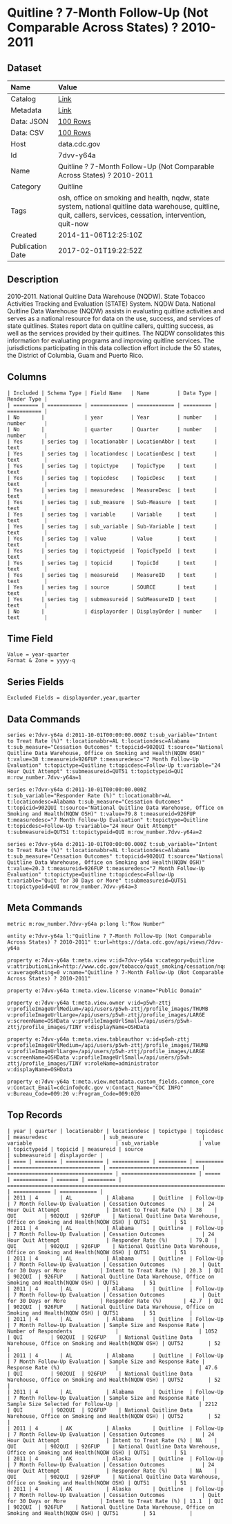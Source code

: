 # Quitline ? 7-Month Follow-Up (Not Comparable Across States) ? 2010-2011

## Dataset

| Name | Value |
| :--- | :---- |
| Catalog | [Link](https://catalog.data.gov/dataset/quitline-7-month-follow-up-not-comparable-across-states-2010-2011-9464d) |
| Metadata | [Link](https://data.cdc.gov/api/views/7dvv-y64a) |
| Data: JSON | [100 Rows](https://data.cdc.gov/api/views/7dvv-y64a/rows.json?max_rows=100) |
| Data: CSV | [100 Rows](https://data.cdc.gov/api/views/7dvv-y64a/rows.csv?max_rows=100) |
| Host | data.cdc.gov |
| Id | 7dvv-y64a |
| Name | Quitline ? 7-Month Follow-Up (Not Comparable Across States) ? 2010-2011 |
| Category | Quitline |
| Tags | osh, office on smoking and health, nqdw, state system, national quitline data warehouse, quitline, quit, callers, services, cessation, intervention, quit-now |
| Created | 2014-11-06T12:25:10Z |
| Publication Date | 2017-02-01T19:22:52Z |

## Description

2010-2011.  National Quitline Data Warehouse (NQDW). State Tobacco Activities Tracking and Evaluation (STATE) System.  NQDW Data.  National Quitline Data Warehouse (NQDW) assists in evaluating quitline activities and serves as a national resource for data on the use, success, and services of state quitlines.  States report data on quitline callers, quitting success, as well as the services provided by their quitlines. The NQDW consolidates this information for evaluating programs and improving quitline services.  The jurisdictions participating in this data collection effort include the 50 states, the District of Columbia, Guam and Puerto Rico.

## Columns

```ls
| Included | Schema Type | Field Name   | Name         | Data Type | Render Type |
| ======== | =========== | ============ | ============ | ========= | =========== |
| No       |             | year         | Year         | number    | number      |
| No       |             | quarter      | Quarter      | number    | number      |
| Yes      | series tag  | locationabbr | LocationAbbr | text      | text        |
| Yes      | series tag  | locationdesc | LocationDesc | text      | text        |
| Yes      | series tag  | topictype    | TopicType    | text      | text        |
| Yes      | series tag  | topicdesc    | TopicDesc    | text      | text        |
| Yes      | series tag  | measuredesc  | MeasureDesc  | text      | text        |
| Yes      | series tag  | sub_measure  | Sub-Measure  | text      | text        |
| Yes      | series tag  | variable     | Variable     | text      | text        |
| Yes      | series tag  | sub_variable | Sub-Variable | text      | text        |
| Yes      | series tag  | value        | Value        | text      | text        |
| Yes      | series tag  | topictypeid  | TopicTypeId  | text      | text        |
| Yes      | series tag  | topicid      | TopicId      | text      | text        |
| Yes      | series tag  | measureid    | MeasureID    | text      | text        |
| Yes      | series tag  | source       | SOURCE       | text      | text        |
| Yes      | series tag  | submeasureid | SubMeasureID | text      | text        |
| No       |             | displayorder | DisplayOrder | number    | text        |
```

## Time Field

```ls
Value = year-quarter
Format & Zone = yyyy-q
```

## Series Fields

```ls
Excluded Fields = displayorder,year,quarter
```

## Data Commands

```ls
series e:7dvv-y64a d:2011-10-01T00:00:00.000Z t:sub_variable="Intent to Treat Rate (%)" t:locationabbr=AL t:locationdesc=Alabama t:sub_measure="Cessation Outcomes" t:topicid=902QUI t:source="National Quitline Data Warehouse, Office on Smoking and Health(NQDW OSH)" t:value=38 t:measureid=926FUP t:measuredesc="7 Month Follow-Up Evaluation" t:topictype=Quitline t:topicdesc=Follow-Up t:variable="24 Hour Quit Attempt" t:submeasureid=QUT51 t:topictypeid=QUI m:row_number.7dvv-y64a=1

series e:7dvv-y64a d:2011-10-01T00:00:00.000Z t:sub_variable="Responder Rate (%)" t:locationabbr=AL t:locationdesc=Alabama t:sub_measure="Cessation Outcomes" t:topicid=902QUI t:source="National Quitline Data Warehouse, Office on Smoking and Health(NQDW OSH)" t:value=79.8 t:measureid=926FUP t:measuredesc="7 Month Follow-Up Evaluation" t:topictype=Quitline t:topicdesc=Follow-Up t:variable="24 Hour Quit Attempt" t:submeasureid=QUT51 t:topictypeid=QUI m:row_number.7dvv-y64a=2

series e:7dvv-y64a d:2011-10-01T00:00:00.000Z t:sub_variable="Intent to Treat Rate (%)" t:locationabbr=AL t:locationdesc=Alabama t:sub_measure="Cessation Outcomes" t:topicid=902QUI t:source="National Quitline Data Warehouse, Office on Smoking and Health(NQDW OSH)" t:value=20.3 t:measureid=926FUP t:measuredesc="7 Month Follow-Up Evaluation" t:topictype=Quitline t:topicdesc=Follow-Up t:variable="Quit for 30 Days or More" t:submeasureid=QUT51 t:topictypeid=QUI m:row_number.7dvv-y64a=3
```

## Meta Commands

```ls
metric m:row_number.7dvv-y64a p:long l:"Row Number"

entity e:7dvv-y64a l:"Quitline ? 7-Month Follow-Up (Not Comparable Across States) ? 2010-2011" t:url=https://data.cdc.gov/api/views/7dvv-y64a

property e:7dvv-y64a t:meta.view v:id=7dvv-y64a v:category=Quitline v:attributionLink=http://www.cdc.gov/tobacco/quit_smoking/cessation/nqdw/index.htm v:averageRating=0 v:name="Quitline ? 7-Month Follow-Up (Not Comparable Across States) ? 2010-2011"

property e:7dvv-y64a t:meta.view.license v:name="Public Domain"

property e:7dvv-y64a t:meta.view.owner v:id=p5wh-zttj v:profileImageUrlMedium=/api/users/p5wh-zttj/profile_images/THUMB v:profileImageUrlLarge=/api/users/p5wh-zttj/profile_images/LARGE v:screenName=OSHData v:profileImageUrlSmall=/api/users/p5wh-zttj/profile_images/TINY v:displayName=OSHData

property e:7dvv-y64a t:meta.view.tableauthor v:id=p5wh-zttj v:profileImageUrlMedium=/api/users/p5wh-zttj/profile_images/THUMB v:profileImageUrlLarge=/api/users/p5wh-zttj/profile_images/LARGE v:screenName=OSHData v:profileImageUrlSmall=/api/users/p5wh-zttj/profile_images/TINY v:roleName=administrator v:displayName=OSHData

property e:7dvv-y64a t:meta.view.metadata.custom_fields.common_core v:Contact_Email=cdcinfo@cdc.gov v:Contact_Name="CDC INFO" v:Bureau_Code=009:20 v:Program_Code=009:020
```

## Top Records

```ls
| year | quarter | locationabbr | locationdesc | topictype | topicdesc | measuredesc                  | sub_measure                   | variable                           | sub_variable             | value | topictypeid | topicid | measureid | source                                                                   | submeasureid | displayorder | 
| ==== | ======= | ============ | ============ | ========= | ========= | ============================ | ============================= | ================================== | ======================== | ===== | =========== | ======= | ========= | ======================================================================== | ============ | ============ | 
| 2011 | 4       | AL           | Alabama      | Quitline  | Follow-Up | 7 Month Follow-Up Evaluation | Cessation Outcomes            | 24 Hour Quit Attempt               | Intent to Treat Rate (%) | 38    | QUI         | 902QUI  | 926FUP    | National Quitline Data Warehouse, Office on Smoking and Health(NQDW OSH) | QUT51        | 51           | 
| 2011 | 4       | AL           | Alabama      | Quitline  | Follow-Up | 7 Month Follow-Up Evaluation | Cessation Outcomes            | 24 Hour Quit Attempt               | Responder Rate (%)       | 79.8  | QUI         | 902QUI  | 926FUP    | National Quitline Data Warehouse, Office on Smoking and Health(NQDW OSH) | QUT51        | 51           | 
| 2011 | 4       | AL           | Alabama      | Quitline  | Follow-Up | 7 Month Follow-Up Evaluation | Cessation Outcomes            | Quit for 30 Days or More           | Intent to Treat Rate (%) | 20.3  | QUI         | 902QUI  | 926FUP    | National Quitline Data Warehouse, Office on Smoking and Health(NQDW OSH) | QUT51        | 51           | 
| 2011 | 4       | AL           | Alabama      | Quitline  | Follow-Up | 7 Month Follow-Up Evaluation | Cessation Outcomes            | Quit for 30 Days or More           | Responder Rate (%)       | 42.7  | QUI         | 902QUI  | 926FUP    | National Quitline Data Warehouse, Office on Smoking and Health(NQDW OSH) | QUT51        | 51           | 
| 2011 | 4       | AL           | Alabama      | Quitline  | Follow-Up | 7 Month Follow-Up Evaluation | Sample Size and Response Rate | Number of Respondents              |                          | 1052  | QUI         | 902QUI  | 926FUP    | National Quitline Data Warehouse, Office on Smoking and Health(NQDW OSH) | QUT52        | 52           | 
| 2011 | 4       | AL           | Alabama      | Quitline  | Follow-Up | 7 Month Follow-Up Evaluation | Sample Size and Response Rate | Response Rate (%)                  |                          | 47.6  | QUI         | 902QUI  | 926FUP    | National Quitline Data Warehouse, Office on Smoking and Health(NQDW OSH) | QUT52        | 52           | 
| 2011 | 4       | AL           | Alabama      | Quitline  | Follow-Up | 7 Month Follow-Up Evaluation | Sample Size and Response Rate | Sample Size Selected for Follow-Up |                          | 2212  | QUI         | 902QUI  | 926FUP    | National Quitline Data Warehouse, Office on Smoking and Health(NQDW OSH) | QUT52        | 52           | 
| 2011 | 4       | AK           | Alaska       | Quitline  | Follow-Up | 7 Month Follow-Up Evaluation | Cessation Outcomes            | 24 Hour Quit Attempt               | Intent to Treat Rate (%) | NA    | QUI         | 902QUI  | 926FUP    | National Quitline Data Warehouse, Office on Smoking and Health(NQDW OSH) | QUT51        | 51           | 
| 2011 | 4       | AK           | Alaska       | Quitline  | Follow-Up | 7 Month Follow-Up Evaluation | Cessation Outcomes            | 24 Hour Quit Attempt               | Responder Rate (%)       | NA    | QUI         | 902QUI  | 926FUP    | National Quitline Data Warehouse, Office on Smoking and Health(NQDW OSH) | QUT51        | 51           | 
| 2011 | 4       | AK           | Alaska       | Quitline  | Follow-Up | 7 Month Follow-Up Evaluation | Cessation Outcomes            | Quit for 30 Days or More           | Intent to Treat Rate (%) | 11.1  | QUI         | 902QUI  | 926FUP    | National Quitline Data Warehouse, Office on Smoking and Health(NQDW OSH) | QUT51        | 51           | 
```